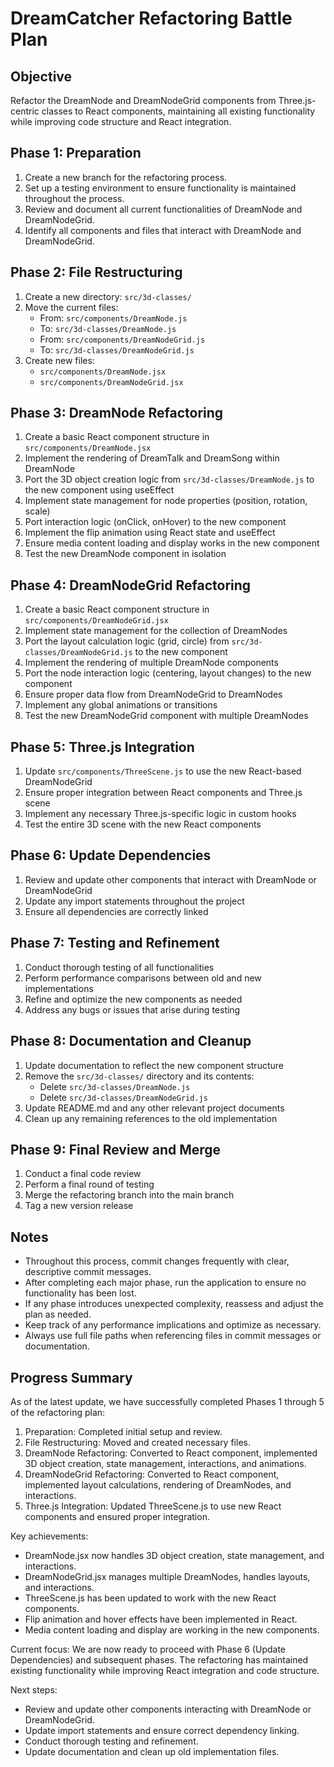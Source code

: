 # DreamCatcher Refactoring Battle Plan                                                                                                                                                                                                                     
                                                                                                                                                                                                                                                            
 ## Objective                                                                                                                                                                                                                                               
 Refactor the DreamNode and DreamNodeGrid components from Three.js-centric classes to React components, maintaining all existing functionality while improving code structure and React integration.                                                        
                                                                                                                                                                                                                                                            
 ## Phase 1: Preparation                                                                                                                                                                                                                                    
                                                                                                                                                                                                                                                            
 1. Create a new branch for the refactoring process.                                                                                                                                                                                                        
 2. Set up a testing environment to ensure functionality is maintained throughout the process.                                                                                                                                                              
 3. Review and document all current functionalities of DreamNode and DreamNodeGrid.                                                                                                                                                                         
 4. Identify all components and files that interact with DreamNode and DreamNodeGrid.                                                                                                                                                                       
                                                                                                                                                                                                                                                            
 ## Phase 2: File Restructuring                                                                                                                                                                                                                             
                                                                                                                                                                                                                                                            
 1. Create a new directory: `src/3d-classes/`                                                                                                                                                                                                               
 2. Move the current files:                                                                                                                                                                                                                                 
    - From: `src/components/DreamNode.js`                                                                                                                                                                                                                   
    - To: `src/3d-classes/DreamNode.js`                                                                                                                                                                                                                     
    - From: `src/components/DreamNodeGrid.js`                                                                                                                                                                                                               
    - To: `src/3d-classes/DreamNodeGrid.js`                                                                                                                                                                                                                 
 3. Create new files:                                                                                                                                                                                                                                       
    - `src/components/DreamNode.jsx`                                                                                                                                                                                                                        
    - `src/components/DreamNodeGrid.jsx`                                                                                                                                                                                                                    
                                                                                                                                                                                                                                                            
 ## Phase 3: DreamNode Refactoring                                                                                                                                                                                                                          
                                                                                                                                                                                                                                                            
 1. Create a basic React component structure in `src/components/DreamNode.jsx`                                                                                                                                                                              
 2. Implement the rendering of DreamTalk and DreamSong within DreamNode                                                                                                                                                                                     
 3. Port the 3D object creation logic from `src/3d-classes/DreamNode.js` to the new component using useEffect                                                                                                                                               
 4. Implement state management for node properties (position, rotation, scale)                                                                                                                                                                              
 5. Port interaction logic (onClick, onHover) to the new component                                                                                                                                                                                          
 6. Implement the flip animation using React state and useEffect                                                                                                                                                                                            
 7. Ensure media content loading and display works in the new component                                                                                                                                                                                     
 8. Test the new DreamNode component in isolation                                                                                                                                                                                                           
                                                                                                                                                                                                                                                            
 ## Phase 4: DreamNodeGrid Refactoring                                                                                                                                                                                                                      
                                                                                                                                                                                                                                                            
 1. Create a basic React component structure in `src/components/DreamNodeGrid.jsx`                                                                                                                                                                          
 2. Implement state management for the collection of DreamNodes                                                                                                                                                                                             
 3. Port the layout calculation logic (grid, circle) from `src/3d-classes/DreamNodeGrid.js` to the new component                                                                                                                                            
 4. Implement the rendering of multiple DreamNode components                                                                                                                                                                                                
 5. Port the node interaction logic (centering, layout changes) to the new component                                                                                                                                                                        
 6. Ensure proper data flow from DreamNodeGrid to DreamNodes                                                                                                                                                                                                
 7. Implement any global animations or transitions                                                                                                                                                                                                          
 8. Test the new DreamNodeGrid component with multiple DreamNodes                                                                                                                                                                                           
                                                                                                                                                                                                                                                            
 ## Phase 5: Three.js Integration                                                                                                                                                                                                                           
                                                                                                                                                                                                                                                            
 1. Update `src/components/ThreeScene.js` to use the new React-based DreamNodeGrid                                                                                                                                                                          
 2. Ensure proper integration between React components and Three.js scene                                                                                                                                                                                   
 3. Implement any necessary Three.js-specific logic in custom hooks                                                                                                                                                                                         
 4. Test the entire 3D scene with the new React components                                                                                                                                                                                                  
                                                                                                                                                                                                                                                            
 ## Phase 6: Update Dependencies                                                                                                                                                                                                                            
                                                                                                                                                                                                                                                            
 1. Review and update other components that interact with DreamNode or DreamNodeGrid                                                                                                                                                                        
 2. Update any import statements throughout the project                                                                                                                                                                                                     
 3. Ensure all dependencies are correctly linked                                                                                                                                                                                                            
                                                                                                                                                                                                                                                            
 ## Phase 7: Testing and Refinement                                                                                                                                                                                                                         
                                                                                                                                                                                                                                                            
 1. Conduct thorough testing of all functionalities                                                                                                                                                                                                         
 2. Perform performance comparisons between old and new implementations                                                                                                                                                                                     
 3. Refine and optimize the new components as needed                                                                                                                                                                                                        
 4. Address any bugs or issues that arise during testing                                                                                                                                                                                                    
                                                                                                                                                                                                                                                            
 ## Phase 8: Documentation and Cleanup                                                                                                                                                                                                                      
                                                                                                                                                                                                                                                            
 1. Update documentation to reflect the new component structure                                                                                                                                                                                             
 2. Remove the `src/3d-classes/` directory and its contents:                                                                                                                                                                                                
    - Delete `src/3d-classes/DreamNode.js`                                                                                                                                                                                                                  
    - Delete `src/3d-classes/DreamNodeGrid.js`                                                                                                                                                                                                              
 3. Update README.md and any other relevant project documents                                                                                                                                                                                               
 4. Clean up any remaining references to the old implementation                                                                                                                                                                                             
                                                                                                                                                                                                                                                            
 ## Phase 9: Final Review and Merge                                                                                                                                                                                                                         
                                                                                                                                                                                                                                                            
 1. Conduct a final code review                                                                                                                                                                                                                             
 2. Perform a final round of testing                                                                                                                                                                                                                        
 3. Merge the refactoring branch into the main branch                                                                                                                                                                                                       
 4. Tag a new version release                                                                                                                                                                                                                               
                                                                                                                                                                                                                                                            
 ## Notes                                                                                                                                                                                                                                                   
 - Throughout this process, commit changes frequently with clear, descriptive commit messages.                                                                                                                                                              
 - After completing each major phase, run the application to ensure no functionality has been lost.                                                                                                                                                         
 - If any phase introduces unexpected complexity, reassess and adjust the plan as needed.                                                                                                                                                                   
 - Keep track of any performance implications and optimize as necessary.                                                                                                                                                                                    
 - Always use full file paths when referencing files in commit messages or documentation. 

## Progress Summary

As of the latest update, we have successfully completed Phases 1 through 5 of the refactoring plan:

1. Preparation: Completed initial setup and review.
2. File Restructuring: Moved and created necessary files.
3. DreamNode Refactoring: Converted to React component, implemented 3D object creation, state management, interactions, and animations.
4. DreamNodeGrid Refactoring: Converted to React component, implemented layout calculations, rendering of DreamNodes, and interactions.
5. Three.js Integration: Updated ThreeScene.js to use new React components and ensured proper integration.

Key achievements:
- DreamNode.jsx now handles 3D object creation, state management, and interactions.
- DreamNodeGrid.jsx manages multiple DreamNodes, handles layouts, and interactions.
- ThreeScene.js has been updated to work with the new React components.
- Flip animation and hover effects have been implemented in React.
- Media content loading and display are working in the new components.

Current focus:
We are now ready to proceed with Phase 6 (Update Dependencies) and subsequent phases. The refactoring has maintained existing functionality while improving React integration and code structure.

Next steps:
- Review and update other components interacting with DreamNode or DreamNodeGrid.
- Update import statements and ensure correct dependency linking.
- Conduct thorough testing and refinement.
- Update documentation and clean up old implementation files.
